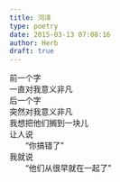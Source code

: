 ```yaml
---  
title: 河泽  
type: poetry  
date: 2015-03-13 07:08:16  
author: Herb  
draft: true
---  
```

前一个字  
一直对我意义非凡  
后一个字  
突然对我意义非凡  
我想把他们搁到一块儿  
让人说  
　　“你搞错了”  
我就说  
　　“他们从很早就在一起了”